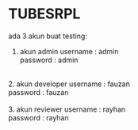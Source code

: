 # TUBESRPL
ada 3 akun buat testing:
1. akun admin
username : admin<br />
password : admin<br />
<br />
2. akun developer
username : fauzan<br />
password : fauzan<br />
<br />
3. akun reviewer
username : rayhan<br />
password : rayhan<br />
